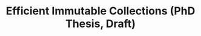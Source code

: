 ---
title: Efficient Immutable Collections (PhD Thesis, Draft)
redirect_from:
    - /drafts/phd-thesis-efficient-immutable-collections/
redirect_to:
    - /drafts/phd-thesis-efficient-immutable-collections.pdf
---